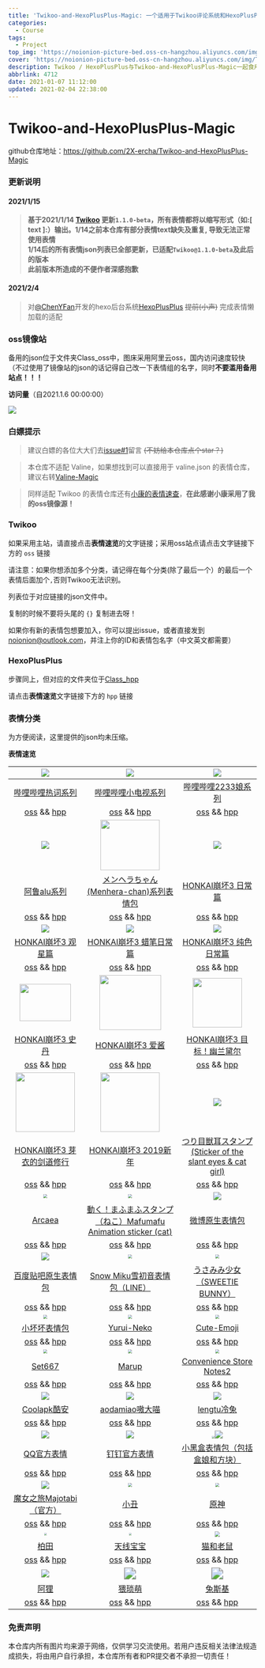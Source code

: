 ```yaml
---
title: 'Twikoo-and-HexoPlusPlus-Magic: 一个适用于Twikoo评论系统和HexoPlusPlus的表情仓库'
categories:
  - Course
tags:
  - Project
top_img: 'https://noionion-picture-bed.oss-cn-hangzhou.aliyuncs.com/img/Twikoo.png'
cover: 'https://noionion-picture-bed.oss-cn-hangzhou.aliyuncs.com/img/Twikoo.png'
description: Twikoo / HexoPlusPlus与Twikoo-and-HexoPlusPlus-Magic一起食用更配哦
abbrlink: 4712
date: 2021-01-07 11:12:00
updated: 2021-02-04 22:38:00
---
```

# Twikoo-and-HexoPlusPlus-Magic

github仓库地址：https://github.com/2X-ercha/Twikoo-and-HexoPlusPlus-Magic

### 更新说明

#### 2021/1/15

> **基于2021/1/14 [Twikoo](https://twikoo.js.org/) 更新`1.1.0-beta`，所有表情都将以缩写形式（如:[ text ]:）输出。1/14之前本仓库有部分表情text缺失及重复, 导致无法正常使用表情**  
> **1/14后的所有表情json列表已全部更新，已适配`Twikoo@1.1.0-beta`及此后的版本**  
> **此前版本所造成的不便作者深感抱歉**

#### 2021/2/4

> 对[@ChenYFan](https://github.com/ChenYFan)开发的hexo后台系统[HexoPlusPlus](https://github.com/HexoPlusPlus/HexoPlusPlus) ~~提前(小声)~~ 完成表情懒加载的适配

### oss镜像站

备用的json位于文件夹Class_oss中，图床采用阿里云oss，国内访问速度较快（不过使用了镜像站的json的话记得自己改一下表情组的名字，同时**不要滥用备用站点！！！**

**访问量**（自2021.1.6 00:00:00）

![](https://count.getloli.com/get/@2X-ercha@Twikoo-Magic?theme=gelbooru)

### 白嫖提示

> 建议白嫖的各位大大们去[issue#1](https://github.com/2X-ercha/Twikoo-Magic/issues/1)留言 ~~(不妨给本仓库点个star？)~~

> 本仓库不适配 Valine，如果想找到可以直接用于 valine.json 的表情仓库，建议右转[Valine-Magic](https://github.com/GamerNoTitle/Valine-Magic)

> 同样适配 Twikoo 的表情仓库还有[小康的表情速查](https://emotion.xiaokang.me/)，**在此感谢小康采用了我的oss镜像源！**

### Twikoo

如果采用主站，请直接点击**表情速览**的文字链接；采用oss站点请点击文字链接下方的 `oss` 链接 

请注意：如果你想添加多个分类，请记得在每个分类(除了最后一个）的最后一个表情后面加个`,`否则Twikoo无法识别。

列表位于对应链接的json文件中。

复制的时候不要将头尾的 `{}` 复制进去呀！

如果你有新的表情包想要加入，你可以提出issue，或者直接发到[noionion@outlook.com](mailto:noionion@outlook.com)，并注上你的ID和表情包名字（中文英文都需要）

### HexoPlusPlus

步骤同上，但对应的文件夹位于[Class_hpp](https://github.com/2X-ercha/Twikoo-Magic/Class_hpp)

请点击**表情速览**文字链接下方的 `hpp` 链接 

### 表情分类

为方便阅读，这里提供的json均未压缩。

**表情速览**

|    ![](https://valinecdn.bili33.top/bilibiliHotKey/7.jpg)    |  ![](https://valinecdn.bili33.top/bilibilitv/[tv_doge].png)  | ![](https://valinecdn.bili33.top/bilibili2233/[2233娘_第一].png) |
| :----------------------------------------------------------: | :----------------------------------------------------------: | :----------------------------------------------------------: |
| [哔哩哔哩热词系列](https://github.com/2x-ercha/Twikoo-Magic/tree/master/Classification/bilibiliHotKey) | [哔哩哔哩小电视系列](https://github.com/2x-ercha/Twikoo-Magic/tree/master/Classification/bilibilitv) | [哔哩哔哩2233娘系列](https://github.com/2x-ercha/Twikoo-Magic/tree/master/Classification/bilibili2233) |
| [oss](https://github.com/2x-ercha/Twikoo-Magic/tree/master/Class_oss/bilibiliHotKey) && [hpp](https://github.com/2x-ercha/Twikoo-Magic/tree/master/Class_hpp/bilibiliHotKey) | [oss](https://github.com/2x-ercha/Twikoo-Magic/tree/master/Class_oss/bilibilitv) && [hpp](https://github.com/2x-ercha/Twikoo-Magic/tree/master/Class_hpp/bilibilitv) | [oss](https://github.com/2x-ercha/Twikoo-Magic/tree/master/Class_oss/bilibili2233) && [hpp](https://github.com/2x-ercha/Twikoo-Magic/tree/master/Class_hpp/bilibili2233) |
|        ![](https://valinecdn.bili33.top/alu/中枪.png)        | <img src='https://valinecdn.bili33.top/Menhera-chan/5.jpg' width=120 height=102></img> |    ![](https://valinecdn.bili33.top/HONKAI3-Daily/14.gif)    |
| [阿鲁alu系列](https://github.com/2x-ercha/Twikoo-Magic/tree/master/Classification/alu) | [メンヘラちゃん(Menhera-chan)系列表情包](https://github.com/2x-ercha/Twikoo-Magic/tree/master/Classification/Menhera-chan) | [HONKAI崩坏3 日常篇](https://github.com/2x-ercha/Twikoo-Magic/tree/master/Classification/HONKAI3-Daily) |
| [oss](https://github.com/2x-ercha/Twikoo-Magic/tree/master/Class_oss/alu) && [hpp](https://github.com/2x-ercha/Twikoo-Magic/tree/master/Class_hpp/alu) | [oss](https://github.com/2x-ercha/Twikoo-Magic/tree/master/Class_oss/Menhera-chan) && [hpp](https://github.com/2x-ercha/Twikoo-Magic/tree/master/Class_hpp/Menhera-chan) | [oss](https://github.com/2x-ercha/Twikoo-Magic/tree/master/Class_oss/HONKAI3-Daily) && [hpp](https://github.com/2x-ercha/Twikoo-Magic/tree/master/Class_hpp/HONKAI3-Daily) |
|     ![](https://valinecdn.bili33.top/HONKAI3-Star/3.gif)     |   ![](https://valinecdn.bili33.top/HONKAI3-Crayon/16.gif)    |    ![](https://valinecdn.bili33.top/HONKAI3-Pure/13.gif)     |
| [HONKAI崩坏3 观星篇](https://github.com/2x-ercha/Twikoo-Magic/tree/master/Classification/HONKAI3-Star) | [HONKAI崩坏3 蜡笔日常篇](https://github.com/2x-ercha/Twikoo-Magic/tree/master/Classification/HONKAI3-Crayon) | [HONKAI崩坏3 纯色日常篇](https://github.com/2x-ercha/Twikoo-Magic/tree/master/Classification/HONKAI3-Pure) |
| [oss](https://github.com/2x-ercha/Twikoo-Magic/tree/master/Class_oss/HONKAI3-Star) && [hpp](https://github.com/2x-ercha/Twikoo-Magic/tree/master/Class_hpp/HONKAI3-Star) | [oss](https://github.com/2x-ercha/Twikoo-Magic/tree/master/Class_oss/HONKAI3-Crayon) && [hpp](https://github.com/2x-ercha/Twikoo-Magic/tree/master/Class_hpp/HONKAI3-Crayon) | [oss](https://github.com/2x-ercha/Twikoo-Magic/tree/master/Class_oss/HONKAI3-Pure) && [hpp](https://github.com/2x-ercha/Twikoo-Magic/tree/master/Class_hpp/HONKAI3-Pure) |
| <img src='https://valinecdn.bili33.top/HONKAI3-Stan/4f921b8ad8c16f3d2c73e3c04c5735ca9b41187b.gif' width=104 height=74.4> | <img src='https://valinecdn.bili33.top/HONKAI3-AIChan/d65b36ccae610bc4479209cd6e62bb91b0f76188.jpg' width=125 height=111></img> | <img src='https://valinecdn.bili33.top/HONKAI3-Durandal-Search/f1b9a456587638e488d93ccaa95dde59aef3af01.gif' height=100 width=100></img> |
| [HONKAI崩坏3 史丹](https://github.com/2x-ercha/Twikoo-Magic/tree/master/Classification/HONKAI3-Stan) | [HONKAI崩坏3 爱酱](https://github.com/2x-ercha/Twikoo-Magic/tree/master/Classification/HONKAI3-AIChan) | [HONKAI崩坏3 目标！幽兰黛尔](https://github.com/2x-ercha/Twikoo-Magic/tree/master/Classification/HONKAI3-Durandal-Search) |
| [oss](https://github.com/2x-ercha/Twikoo-Magic/tree/master/Class_oss/HONKAI3-Stan) && [hpp](https://github.com/2x-ercha/Twikoo-Magic/tree/master/Class_hpp/HONKAI3-Stan) | [oss](https://github.com/2x-ercha/Twikoo-Magic/tree/master/Class_oss/HONKAI3-AIChan) && [hpp](https://github.com/2x-ercha/Twikoo-Magic/tree/master/Class_hpp/HONKAI3-AIChan) | [oss](https://github.com/2x-ercha/Twikoo-Magic/tree/master/Class_oss/HONKAI3-Durandal-Search) && [hpp](https://github.com/2x-ercha/Twikoo-Magic/tree/master/Class_hpp/HONKAI3-Durandal-Search) |
| <img src='https://valinecdn.bili33.top/HONKAI3-MEI/bf68423446465d396d3cbd8856882b5e9fb1c0c7.gif' width=120 height=120> | <img src='https://valinecdn.bili33.top/HONKAI3-NEWYEAR-2019/dc1a2b2032fad29373fe8460d4ad89ca848355a9.jpg' width=120 height=120> | ![](https://valinecdn.bili33.top/Tsuri-me-ju_mimi/10753793_key@2x.png) |
| [HONKAI崩坏3 芽衣的剑道修行](https://github.com/2x-ercha/Twikoo-Magic/tree/master/Classification/HONKAI3-MEI) | [HONKAI崩坏3 2019新年](https://github.com/2x-ercha/Twikoo-Magic/tree/master/Classification/HONKAI3-NEWYEAR-2019) | [つり目獣耳スタンプ(Sticker of the slant eyes & cat girl)](https://github.com/2X-ercha/Twikoo-Magic/tree/master/Classification/Tsuri-me-ju_mimi) |
| [oss](https://github.com/2x-ercha/Twikoo-Magic/tree/master/Class_oss/HONKAI3-MEI) && [hpp](https://github.com/2x-ercha/Twikoo-Magic/tree/master/Class_hpp/HONKAI3-MEI) | [oss](https://github.com/2x-ercha/Twikoo-Magic/tree/master/Class_oss/HONKAI3-NEWYEAR-2019) && [hpp](https://github.com/2x-ercha/Twikoo-Magic/tree/master/Class_hpp/HONKAI3-NEWYEAR-2019) | [oss](https://github.com/2x-ercha/Twikoo-Magic/tree/master/Class_oss/Tsuri-me-ju_mimi) && [hpp](https://github.com/2x-ercha/Twikoo-Magic/tree/master/Class_hpp/Tsuri-me-ju_mimi) |
| <img src="https://valinecdn.bili33.top/Arcaea/184064198.png" style="zoom:50%;" /> | <img src="https://valinecdn.bili33.top/Mafumafu/199749477.png" style="zoom:50%;" /> |     ![](https://valinecdn.bili33.top/weibo/d_jiyan.png)      |
| [Arcaea](https://github.com/2x-ercha/Twikoo-Magic/tree/master/Classification/Arcaea) | [動く！まふまふスタンプ（ねこ）Mafumafu Animation sticker (cat)](https://github.com/2x-ercha/Twikoo-Magic/tree/master/Classification/MafuMafu) | [微博原生表情包](https://github.com/2x-ercha/Twikoo-Magic/tree/master/Classification/weibo) |
| [oss](https://github.com/2x-ercha/Twikoo-Magic/tree/master/Class_oss/Arcaea) && [hpp](https://github.com/2x-ercha/Twikoo-Magic/tree/master/Class_hpp/Arcaea) | [oss](https://github.com/2x-ercha/Twikoo-Magic/tree/master/Class_oss/MafuMafu) && [hpp](https://github.com/2x-ercha/Twikoo-Magic/tree/master/Class_hpp/MafuMafu) | [oss](https://github.com/2x-ercha/Twikoo-Magic/tree/master/Class_oss/weibo) && [hpp](https://github.com/2x-ercha/Twikoo-Magic/tree/master/Class_hpp/weibo) |
| ![](https://valinecdn.bili33.top/Tieba-New/image_emoticon25.png) | <img src="https://valinecdn.bili33.top/Snow-Miku/3583066@2x.png" style="zoom:50%;" /> | <img src="https://valinecdn.bili33.top/Sweetie-Bunny/12311679.png" style="zoom:50%;" /> |
| [百度贴吧原生表情包](https://github.com/2x-ercha/Twikoo-Magic/tree/master/Classification/Tieba-New) | [Snow Miku雪初音表情包（LINE）](https://github.com/2x-ercha/Twikoo-Magic/tree/master/Classification/Snow-Miku) | [うさみみ少女（SWEETIE BUNNY）](https://github.com/2x-ercha/Twikoo-Magic/tree/master/Classification/Sweetie-Bunny) |
| [oss](https://github.com/2x-ercha/Twikoo-Magic/tree/master/Class_oss/Tieba-New) && [hpp](https://github.com/2x-ercha/Twikoo-Magic/tree/master/Class_hpp/Tieba-New) | [oss](https://github.com/2x-ercha/Twikoo-Magic/tree/master/Class_oss/Snow-Miku) && [hpp](https://github.com/2x-ercha/Twikoo-Magic/tree/master/Class_hpp/Snow-Miku) | [oss](https://github.com/2x-ercha/Twikoo-Magic/tree/master/Class_oss/Sweetie-Bunny) && [hpp](https://github.com/2x-ercha/Twikoo-Magic/tree/master/Class_hpp/Sweetie-Bunny) |
| <img src="https://valinecdn.bili33.top/Little-Bad/我们一起做坏坏的事.jpg" style="zoom:50%;" /> | <img src="https://valinecdn.bili33.top/Yurui-Neko/029.png" style="zoom:50%;" /> | <img src="https://valinecdn.bili33.top/Cute-Emoji/010.png" style="zoom:50%;" /> |
| [小坏坏表情包](https://github.com/2x-ercha/Twikoo-Magic/tree/master/Classification/Little-Bad) | [Yurui-Neko](https://github.com/2x-ercha/Twikoo-Magic/tree/master/Classification/Yurui-Neko) | [Cute-Emoji](https://github.com/2x-ercha/Twikoo-Magic/tree/master/Classification/Cute-Emoji) |
| [oss](https://github.com/2x-ercha/Twikoo-Magic/tree/master/Class_oss/Little-Bad) && [hpp](https://github.com/2x-ercha/Twikoo-Magic/tree/master/Class_hpp/Little-Bad) | [oss](https://github.com/2x-ercha/Twikoo-Magic/tree/master/Class_oss/Yurui-Neko) && [hpp](https://github.com/2x-ercha/Twikoo-Magic/tree/master/Class_hpp/Yurui-Neko) | [oss](https://github.com/2x-ercha/Twikoo-Magic/tree/master/Class_oss/Cute-Emoji) && [hpp](https://github.com/2x-ercha/Twikoo-Magic/tree/master/Class_hpp/Cute-Emoji) |
| <img src="https://valinecdn.bili33.top/Set667/032.png" style="zoom:50%;" /> | <img src="https://valinecdn.bili33.top/Marup/038.png" style="zoom:50%;" /> | <img src="https://valinecdn.bili33.top/Convenience-Store-Notes2/010.png" style="zoom:50%;" /> |
| [Set667](https://github.com/2x-ercha/Twikoo-Magic/tree/master/Classification/Set667) | [Marup](https://github.com/2x-ercha/Twikoo-Magic/tree/master/Classification/Marup) | [Convenience Store Notes2](https://github.com/2x-ercha/Twikoo-Magic/tree/master/Classification/Convenience-Store-Notes2) |
| [oss](https://github.com/2x-ercha/Twikoo-Magic/tree/master/Class_oss/Set667) && [hpp](https://github.com/2x-ercha/Twikoo-Magic/tree/master/Class_hpp/Set667) | [oss](https://github.com/2x-ercha/Twikoo-Magic/tree/master/Class_oss/Marup) && [hpp](https://github.com/2x-ercha/Twikoo-Magic/tree/master/Class_hpp/Marup) | [oss](https://github.com/2x-ercha/Twikoo-Magic/tree/master/Class_oss/Convenience-Store-Notes2) && [hpp](https://github.com/2x-ercha/Twikoo-Magic/tree/master/Class_hpp/Convenience-Store-Notes2) |
| ![](https://valinecdn.bili33.top/Coolapk/coolapk_emotion_71.png) |      ![](https://valinecdn.bili33.top/aodamiao/01.gif)       |       ![](https://valinecdn.bili33.top/lengtu/04.gif)        |
| [Coolapk酷安](https://github.com/2x-ercha/Twikoo-Magic/tree/master/Classification/Coolapk) | [aodamiao嗷大喵](https://github.com/2x-ercha/Twikoo-Magic/tree/master/Classification/aodamiao) | [lengtu冷兔](https://github.com/2x-ercha/Twikoo-Magic/tree/master/Classification/lengtu) |
| [oss](https://github.com/2x-ercha/Twikoo-Magic/tree/master/Class_oss/Coolapk) && [hpp](https://github.com/2x-ercha/Twikoo-Magic/tree/master/Class_hpp/Coolapk) | [oss](https://github.com/2x-ercha/Twikoo-Magic/tree/master/Class_oss/aodamiao) && [hpp](https://github.com/2x-ercha/Twikoo-Magic/tree/master/Class_hpp/aodamiao) | [oss](https://github.com/2x-ercha/Twikoo-Magic/tree/master/Class_oss/lengtu) && [hpp](https://github.com/2x-ercha/Twikoo-Magic/tree/master/Class_hpp/lengtu) |
|       ![](https://valinecdn.bili33.top/QQ/tuosai.gif)        |  ![](https://valinecdn.bili33.top/dingtalk/emotion_107.png)  | <img src="https://valinecdn.bili33.top/Heybox/expression_heziji_22.png" style="zoom:33%;" />![](https://valinecdn.bili33.top/Heybox/expression_cube_wa.png) |
| [QQ官方表情](https://github.com/2x-ercha/Twikoo-Magic/tree/master/Classification/QQ) | [钉钉官方表情](https://github.com/2x-ercha/Twikoo-Magic/tree/master/Classification/dingtalk) | [小黑盒表情包（包括盒娘和方块）](https://github.com/2x-ercha/Twikoo-Magic/tree/master/Classification/Heybox) |
| [oss](https://github.com/2x-ercha/Twikoo-Magic/tree/master/Class_oss/QQ) && [hpp](https://github.com/2x-ercha/Twikoo-Magic/tree/master/Class_hpp/QQ) | [oss](https://github.com/2x-ercha/Twikoo-Magic/tree/master/Class_oss/dingtalk) && [hpp](https://github.com/2x-ercha/Twikoo-Magic/tree/master/Class_hpp/dingtalk) | [oss](https://github.com/2x-ercha/Twikoo-Magic/tree/master/Class_oss/Heybox) && [hpp](https://github.com/2x-ercha/Twikoo-Magic/tree/master/Class_hpp/Heybox) |
|   ![](https://valinecdn.bili33.top/Majotabi/367516718.png)   | <img src="https://cdn.jsdelivr.net/gh/cpddo/emotion/xiaochou/19.webp" style="zoom:50%;" /> | <img src="https://cdn.jsdelivr.net/gh/cpddo/emotion/yuanshen/11.jpg" style="zoom:50%;" /> |
| [魔女之旅Majotabi（官方）](https://github.com/2x-ercha/Twikoo-Magic/tree/master/Classification/Majotabi) | [小丑](https://github.com/2x-ercha/Twikoo-Magic/tree/master/Classification/xiaochou) | [原神](https://github.com/2x-ercha/Twikoo-Magic/tree/master/Classification/Genshin) |
| [oss](https://github.com/2x-ercha/Twikoo-Magic/tree/master/Class_oss/Majotabi) && [hpp](https://github.com/2x-ercha/Twikoo-Magic/tree/master/Class_hpp/Majotabi) | [oss](https://github.com/2x-ercha/Twikoo-Magic/tree/master/Class_oss/xiaochou) && [hpp](https://github.com/2x-ercha/Twikoo-Magic/tree/master/Class_hpp/xiaochou) | [oss](https://github.com/2x-ercha/Twikoo-Magic/tree/master/Class_oss/Genshin) && [hpp](https://github.com/2x-ercha/Twikoo-Magic/tree/master/Class_hpp/Genshin) |
| <img src="https://cdn.jsdelivr.net/gh/cpddo/emotion/baitian/file_6574887.webp" style="zoom: 33%;" /> | <img src="https://cdn.jsdelivr.net/gh/cpddo/emotion/teletubbies/26.jpg" style="zoom:33%;" /> | <img src="https://cdn.jsdelivr.net/gh/cpddo/emotion/tom_jerry/5.jpg" style="zoom:67%;" /> |
| [柏田](https://github.com/2x-ercha/Twikoo-Magic/tree/master/Classification/baitian) | [天线宝宝](https://github.com/2x-ercha/Twikoo-Magic/tree/master/Classification/teletubbies) | [猫和老鼠](https://github.com/2x-ercha/Twikoo-Magic/tree/master/Classification/tom_jerry) |
| [oss](https://github.com/2x-ercha/Twikoo-Magic/tree/master/Class_oss/baitian) && [hpp](https://github.com/2x-ercha/Twikoo-Magic/tree/master/Class_hpp/baitian) | [oss](https://github.com/2x-ercha/Twikoo-Magic/tree/master/Class_oss/teletubbies) && [hpp](https://github.com/2x-ercha/Twikoo-Magic/tree/master/Class_hpp/teletubbies) | [oss](https://github.com/2x-ercha/Twikoo-Magic/tree/master/Class_oss/tom_jerry) && [hpp](https://github.com/2x-ercha/Twikoo-Magic/tree/master/Class_hpp/tom_jerry) |
| <img src="https://cdn.jsdelivr.net/gh/cpddo/emotion/ali/042.gif"  /> | <img src="https://cdn.jsdelivr.net/gh/cpddo/emotion/xiaobiaoqing/11.jpg" style="zoom:150%;" /> | <img src="https://cdn.jsdelivr.net/gh/cpddo/emotion/tusiji/0011.gif" style="zoom:150%;" /> |
| [阿狸](https://github.com/2x-ercha/Twikoo-Magic/tree/master/Classification/ali) | [猥琐萌](https://github.com/2x-ercha/Twikoo-Magic/tree/master/Classification/weisuomeng) | [兔斯基](https://github.com/2x-ercha/Twikoo-Magic/tree/master/Classification/tusiji) |
| [oss](https://github.com/2x-ercha/Twikoo-Magic/tree/master/Class_oss/ali) && [hpp](https://github.com/2x-ercha/Twikoo-Magic/tree/master/Class_hpp/ali) | [oss](https://github.com/2x-ercha/Twikoo-Magic/tree/master/Class_oss/weisuomeng) && [hpp](https://github.com/2x-ercha/Twikoo-Magic/tree/master/Class_hpp/weisuomeng) | [oss](https://github.com/2x-ercha/Twikoo-Magic/tree/master/Class_oss/tusiji) && [hpp](https://github.com/2x-ercha/Twikoo-Magic/tree/master/Class_hpp/tusiji) |



### 免责声明
本仓库内所有图片均来源于网络，仅供学习交流使用。若用户违反相关法律法规造成损失，将由用户自行承担，本仓库所有者和PR提交者不承担一切责任！
